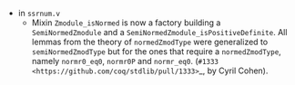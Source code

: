 - in `ssrnum.v`
  + Mixin `Zmodule_isNormed` is now a factory building a
    `SemiNormedZmodule` and a `SemiNormedZmodule_isPositiveDefinite`.
    All lemmas from the theory of `normedZmodType` were generalized
    to `semiNormedZmodType` but for the ones that require a
    `normedZmodType`, namely `normr0_eq0`, `normr0P` and `normr_eq0`.
    (`#1333 <https://github.com/coq/stdlib/pull/1333>`_,
    by Cyril Cohen).
